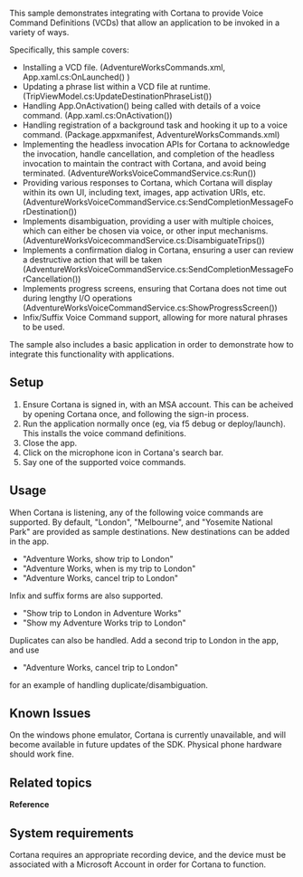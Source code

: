 This sample demonstrates integrating with Cortana to provide Voice Command Definitions (VCDs) that allow an application to be invoked in a variety of ways.

Specifically, this sample covers:

-   Installing a VCD file. (AdventureWorksCommands.xml, App.xaml.cs:OnLaunched() )
-   Updating a phrase list within a VCD file at runtime. (TripViewModel.cs:UpdateDestinationPhraseList())
-   Handling App.OnActivation() being called with details of a voice command. (App.xaml.cs:OnActivation())  
-   Handling registration of a background task and hooking it up to a voice command. (Package.appxmanifest, AdventureWorksCommands.xml)
-   Implementing the headless invocation APIs for Cortana to acknowledge the invocation, handle cancellation, and completion of the headless invocation to maintain the contract with Cortana, and avoid being terminated. (AdventureWorksVoiceCommandService.cs:Run())
-   Providing various responses to Cortana, which Cortana will display within its own UI, including text, images, app activation URIs, etc. (AdventureWorksVoiceCommandService.cs:SendCompletionMessageForDestination())
-   Implements disambiguation, providing a user with multiple choices, which can either be chosen via voice, or other input mechanisms. (AdventureWorksVoicecommandService.cs:DisambiguateTrips())
-   Implements a confirmation dialog in Cortana, ensuring a user can review a destructive action that will be taken (AdventureWorksVoiceCommandService.cs:SendCompletionMessageForCancellation())
-   Implements progress screens, ensuring that Cortana does not time out during lengthy I/O operations (AdventureWorksVoiceCommandService.cs:ShowProgressScreen())
-   Infix/Suffix Voice Command support, allowing for more natural phrases to be used. 


The sample also includes a basic application in order to demonstrate how to integrate this functionality with applications. 

Setup
-----

1. Ensure Cortana is signed in, with an MSA account. This can be acheived by opening Cortana once, and following the sign-in process. 
2. Run the application normally once (eg, via f5 debug or deploy/launch). This installs the voice command definitions.
3. Close the app.
4. Click on the microphone icon in Cortana's search bar. 
5. Say one of the supported voice commands.
 

Usage
-----

When Cortana is listening, any of the following voice commands are supported. By default, "London", "Melbourne", and "Yosemite National Park" are provided as sample destinations. New destinations can be added in the app.

- "Adventure Works, show trip to London"
- "Adventure Works, when is my trip to London"
- "Adventure Works, cancel trip to London"

Infix and suffix forms are also supported.

- "Show trip to London in Adventure Works"
- "Show my Adventure Works trip to London"

Duplicates can also be handled. Add a second trip to London in the app, and use

- "Adventure Works, cancel trip to London"

for an example of handling duplicate/disambiguation.


Known Issues
------------

On the windows phone emulator, Cortana is currently unavailable, and will become available in future updates of the SDK. Physical phone hardware should work fine.

Related topics
--------------

**Reference**

<!-- Add links to related API -->


System requirements
-----------------------------

Cortana requires an appropriate recording device, and the device must be associated with a Microsoft Account in order for Cortana to function.


